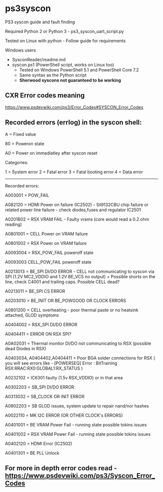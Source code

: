 # ps3syscon
PS3 syscon guide and fault finding

Required Python 2 or Python 3 - ps3_syscon_uart_script.py

Tested on Linux with python - Follow guide for requirements

Windows users 
  - SysconReader/readme.md
  - syscon.ps1 (PowerShell script, works on Linux too)
    - Tested on Windows PowerShell 5.1 and PowerShell Core 7.2
    - Same syntax as the Python script
    - **Sherwood syscons not guaranteed to be working**

## CXR Error codes meaning
https://www.psdevwiki.com/ps3/Error_Codes#SYSCON_Error_Codes

## Recorded errors (errlog) in the syscon shell:

A = Fixed value

80 = Poweron state

A0 = Power on immediatley after syscon reset

Categories:

1 = System error
2 = Fatal error
3 = Fatal booting error
4 = Data error

------------------------------------------------

Recorded errors:

A003001 = POW_FAIL

A082120 = HDMI Power on failure (IC2502) - Sil9132CBU chip failure or related power line failure - check diodes,fuses and regulator IC2501

A0201B02 = RSX VRAM FAIL - Faulty vrams (core would read a 0.2 ohm reading)

A0801001 = CELL Power on VRAM failure

A0801002 = RSX Power on VRAM failure

A0093004 = RSX_POW_FAIL poweroff state

A0093003 CELL_POW_FAIL poweroff state

A0213013 = BE_SPI DI/DO ERROR - CELL not communicating to syscon via SPI (1.2V MC2_VDDIO and 1.2V BE_VCS no output) = Possible shorts on the line, check C4001 and trailing caps. Possible CELL dead?

A0213011 =  BE_SPI CS ERROR

A0203010 =  BE_INIT OR BE_POWGOOD OR CLOCK ERRORS

A0801200 = CELL overheating - poor thermal paste or no heatsink attached, GLOD symptoms

A0404002 = RSX_SPI DI/DO ERROR

A0404411 = ERROR ON RSX SPI?

A0A02031 = Thermal monitor DI/DO not communicating to RSX (possible dead Diodes in RSX)

A0403034, A0404402,A0404411 = Poor BGA solder connections for RSX ( you will see errors like - [POWERSEQ] Error : BitTraining RSX:RRAC:RX0:GLOBAL1:RX_STATUS )

A0232102 = IC6301 faulty (1.5v RSX_VDDIO) or in that area

A0302203 = SB_SPI DI/DO ERROR

A0313032 = SB_CLOCK OR INIT ERROR

A0902203 = SB GLOD issues, system update to repair nand/nor hashes

A0022110 = MK I2C ERROR (OR OTHER CLOCK's ERRORS)

A0401001 = BE VRAM Power Fail - running state possible tokins issues

A0401002 = RSX VRAM Power Fail - running state possible tokins issues

A0402120 = HDMI Error (IC2502)

A0401301 = BE PLL Unlock

## For more in depth error codes read - https://www.psdevwiki.com/ps3/Syscon_Error_Codes
